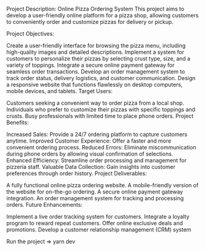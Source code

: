 Project Description: Online Pizza Ordering System
This project aims to develop a user-friendly online platform for a pizza shop, allowing customers to conveniently order and customize pizzas for delivery or pickup.

Project Objectives:

Create a user-friendly interface for browsing the pizza menu, including high-quality images and detailed descriptions.
Implement a system for customers to personalize their pizzas by selecting crust type, size, and a variety of toppings.
Integrate a secure online payment gateway for seamless order transactions.
Develop an order management system to track order status, delivery logistics, and customer communication.
Design a responsive website that functions flawlessly on desktop computers, mobile devices, and tablets.
Target Users:

Customers seeking a convenient way to order pizza from a local shop.
Individuals who prefer to customize their pizzas with specific toppings and crusts.
Busy professionals with limited time to place phone orders.
Project Benefits:

Increased Sales: Provide a 24/7 ordering platform to capture customers anytime.
Improved Customer Experience: Offer a faster and more convenient ordering process.
Reduced Errors: Eliminate miscommunication during phone orders by allowing visual confirmation of selections.
Enhanced Efficiency: Streamline order processing and management for pizzeria staff.
Valuable Data Collection: Gain insights into customer preferences through order history.
Project Deliverables:

A fully functional online pizza ordering website.
A mobile-friendly version of the website for on-the-go ordering.
A secure online payment gateway integration.
An order management system for tracking and processing orders.
Future Enhancements:

Implement a live order tracking system for customers.
Integrate a loyalty program to reward repeat customers.
Offer online exclusive deals and promotions.
Develop a customer relationship management (CRM) system

Run the project => yarn dev
